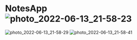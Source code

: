 # NotesApp![photo_2022-06-13_21-58-23](https://user-images.githubusercontent.com/88515816/173425446-2ce34099-9480-49ff-b420-77d85e1caf3f.jpg)
![photo_2022-06-13_21-58-29](https://user-images.githubusercontent.com/88515816/173425486-ff3fa643-8fdc-4d96-8993-3ca4a33db778.jpg)
![photo_2022-06-13_21-58-41](https://user-images.githubusercontent.com/88515816/173425549-9d9dee69-86a8-4118-8729-eb7d733d3d21.jpg)
